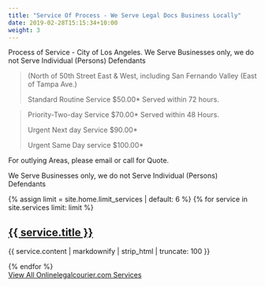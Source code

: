 ```yaml
---
title: "Service Of Process - We Serve Legal Docs Business Locally"
date: 2019-02-28T15:15:34+10:00
weight: 3
---
```


Process of Service - City of Los Angeles.
We Serve Businesses only, we do not Serve Individual (Persons) Defendants

> (North of 50th Street East & West, including San Fernando Valley (East of Tampa Ave.)
>
> 
>
> Standard Routine Service $50.00* Served within 72 hours.

> Priority-Two-day Service $70.00*   Served within 48 Hours.
> 
> Urgent Next day Service $90.00*
>
> Urgent Same Day service $100.00*

For outlying Areas, please email or call for Quote.

We Serve Businesses only, we do not Serve Individual (Persons) Defendants
>
>
> 


<div class="strip">
  <div class="container pt-6 pb-6 pb-md-10">
    <div class="row justify-content-start">
      {% assign limit = site.home.limit_services | default: 6 %}
      {% for service in site.services limit: limit %}
      <div class="col-12 col-md-4 mb-1">
        <div class="service service-summary">
          <div class="service-content">
            <h2 class="service-title">
              <a href="{{ service.url | relative_url }}">{{ service.title }}</a>
            </h2>
            <p>{{ service.content | markdownify | strip_html | truncate: 100 }}</p>
          </div>
        </div>
      </div>
      {% endfor %}
    </div>
    <div class="row justify-content-center">
      <div class="col-auto">
        <a class="button button-primary" href="{{ "services" | relative_url }}">View All Onlinelegalcourier.com Services</a>
      </div>
    </div>
  </div>
</div>